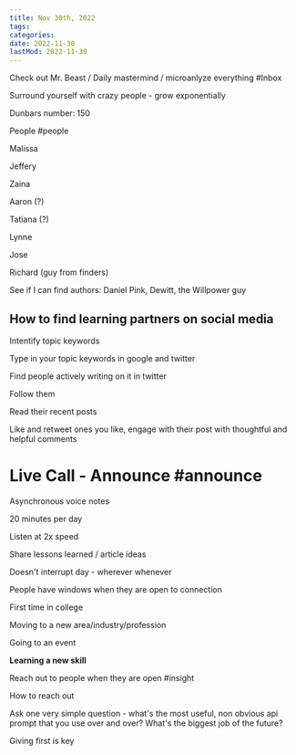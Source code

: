 ```yaml
---
title: Nov 30th, 2022
tags:
categories:
date: 2022-11-30
lastMod: 2022-11-30
---
```

Check out Mr. Beast / Daily mastermind / microanlyze everything #Inbox

Surround yourself with crazy people - grow exponentially

Dunbars number: 150

People #people

Malissa

Jeffery

Zaina

Aaron (?)

Tatiana (?)

Lynne

Jose

Richard (guy from finders)

See if I can find authors: Daniel Pink, Dewitt, the Willpower guy

## How to find learning partners on social media

Intentify topic keywords

Type in your topic keywords in google and twitter

Find people actively writing on it in twitter

Follow them

Read their recent posts

Like and retweet ones you like, engage with their post with thoughtful and helpful comments







# Live Call - Announce #announce

Asynchronous voice notes

20 minutes per day

Listen at 2x speed

Share lessons learned / article ideas

Doesn't interrupt day - wherever whenever

People have windows when they are open to connection

First time in college

Moving to a new area/industry/profession

Going to an event

**Learning a new skill**

Reach out to people when they are open #insight

How to reach out

Ask one very simple question - what's the most useful, non obvious api prompt that you use over and over? What's the biggest job of the future?

Giving first is key






